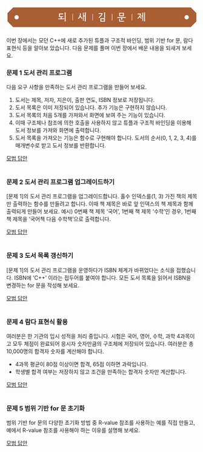 ![](../../images/exercise_title.png "되새김문제")

이번 장에서는 모던 C++에 새로 추가된 튜플과 구조적 바인딩, 범위 기반 for 문, 람다 표현식 등을 알아보 았습니다. 다음 문제를 풀며 이번 장에서 배운 내용을 되새겨 보세요.

### 문제 1 도서 관리 프로그램
다음 요구 사항을 만족하는 도서 관리 프로그램을 만들어 보세요.
1) 도서는 제목, 저자, 지은이, 출판 연도, ISBN 정보로 저장됩니다.
2) 도서 목록은 이미 저장되어 있습니다. 추가 기능은 구현하지 않습니다.
3) 도서 목록의 처음 5개를 가져와서 화면에 보여 주는 기능이 있습니다.
4) 이때 구조체나 참조에 의한 호출을 사용하지 않고 튜플과 구조적 바인딩을 이용해 도서 정보를 가져와
화면에 출력합니다.
5) 도서 목록을 가져오는 기능은 함수로 구현해야 합니다. 도서의 순서(0, 1, 2, 3, 4)를 매개변수로 받고
도서 정보를 반환합니다.

[모범 답안](https://github.com/mystous/DoItCPP/tree/main/exercise/ch15/solution_01.md "문제 1번 정답")
<br /><br />

### 문제 2 도서 관리 프로그램 업그레이드하기
[문제 1]의 도서 관리 프로그램을 업그레이드합니다. 홀수 인덱스를(1, 3) 가진 책의 제목만 출력하는 함수를 만들려고 합니다. 이때 책 제목은 바로 앞 인덱스의 책 제목과 함께 출력되게 만들어 보세요. 예시) 0번째 책 제목 ‘국어’, 1번째 책 제목 ‘수학’인 경우, 1번째 책 제목을 ‘국어책 다음 수학책’으로 출력합니다.

[모범 답안](https://github.com/mystous/DoItCPP/tree/main/exercise/ch15/solution_02.md "문제 2번 정답")
<br /><br />

### 문제 3 도서 목록 갱신하기
[문제 1]의 도서 관리 프로그램을 운영하다가 ISBN 체계가 바뀌었다는 소식을 접했습니다. ISBN에 ‘C++’ 이라는 접두어를 붙여야 합니다. 모든 도서 목록을 읽어서 ISBN을 변경하는 for 문을 작성해 보세요.

[모범 답안](https://github.com/mystous/DoItCPP/tree/main/exercise/ch15/solution_03.md "문제 3번 정답")
<br /><br />

### 문제 4 람다 표현식 활용
여러분은 한 기관의 입시 성적을 처리 중입니다. 시험은 국어, 영어, 수학, 과학 4과목이고 모두 체점이 완료되어 응시자 숫자만큼의 구조체에 저장되어 있습니다. 여러분은 총 10,000명의 합격자 숫자를 계산해야 합니다.
* 4과목 평균이 80점 이상이면 합격, 65점 이하면 과락입니다.
* 학생별 합격 여부는 저장하지 않고 조건을 만족하는 합격자 숫자만 계산합니다.

[모범 답안](https://github.com/mystous/DoItCPP/tree/main/exercise/ch15/solution_04.md "문제 4번 정답")
<br /><br />

### 문제 5 범위 기반 for 문 초기화
범위 기반 for 문의 다양한 초기화 방법 중 R-value 참조를 사용하는 예를 직접 만들고, 예에서 R-value 참조를 사용해야 하는 이유를 설명해 보세요.

[모범 답안](https://github.com/mystous/DoItCPP/tree/main/exercise/ch15/solution_05.md "문제 5번 정답")
